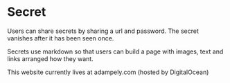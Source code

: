 # Secret

Users can share secrets by sharing a url and password. The secret vanishes after
it has been seen once.

Secrets use markdown so that users can build a page with images, text and links
arranged how they want.

This website currently lives at adampely.com (hosted by DigitalOcean)
